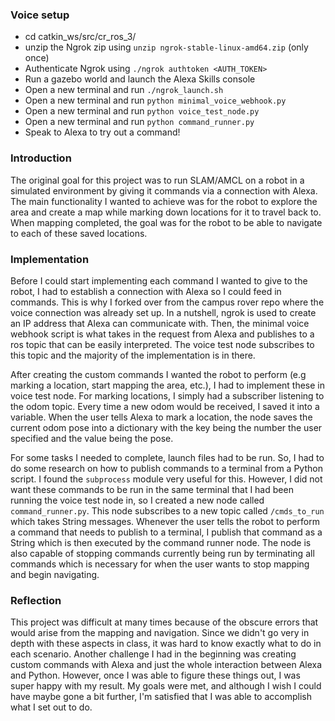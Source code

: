 ### Voice setup
* cd catkin_ws/src/cr_ros_3/
* unzip the Ngrok zip using `unzip ngrok-stable-linux-amd64.zip` (only once)
* Authenticate Ngrok using `./ngrok authtoken <AUTH_TOKEN>`
* Run a gazebo world and launch the Alexa Skills console
* Open a new terminal and run `./ngrok_launch.sh`
* Open a new terminal and run `python minimal_voice_webhook.py`
* Open a new terminal and run `python voice_test_node.py`
* Open a new terminal and run `python command_runner.py`
* Speak to Alexa to try out a command!

### Introduction

The original goal for this project was to run SLAM/AMCL on a robot in a simulated environment by giving it commands via a connection with Alexa. The main functionality I wanted to achieve was for the robot to explore the area and create a map while marking down locations for it to travel back to. When mapping completed, the goal was for the robot to be able to navigate to each of these saved locations. 

### Implementation

Before I could start implementing each command I wanted to give to the robot, I had to establish a connection with Alexa so I could feed in commands. This is why I forked over from the campus rover repo where the voice connection was already set up. In a nutshell, ngrok is used to create an IP address that Alexa can communicate with. Then, the minimal voice webhook script is what takes in the request from Alexa and publishes to a ros topic that can be easily interpreted. The voice test node subscribes to this topic and the majority of the implementation is in there.

After creating the custom commands I wanted the robot to perform (e.g marking a location, start mapping the area, etc.), I had to implement these in voice test node. For marking locations, I simply had a subscriber listening to the odom topic. Every time a new odom would be received, I saved it into a variable. When the user tells Alexa to mark a location, the node saves the current odom pose into a dictionary with the key being the number the user specified and the value being the pose. 

For some tasks I needed to complete, launch files had to be run. So, I had to do some research on how to publish commands to a terminal from a Python script. I found the `subprocess` module very useful for this. However, I did not want these commands to be run in the same terminal that I had been running the voice test node in, so I created a new node called `command_runner.py`. This node subscribes to a new topic called `/cmds_to_run` which takes String messages. Whenever the user tells the robot to perform a command that needs to publish to a terminal, I publish that command as a String which is then executed by the command runner node. The node is also capable of stopping commands currently being run by terminating all commands which is necessary for when the user wants to stop mapping and begin navigating.

### Reflection

This project was difficult at many times because of the obscure errors that would arise from the mapping and navigation. Since we didn't go very in depth with these aspects in class, it was hard to know exactly what to do in each scenario. Another challenge I had in the beginning was creating custom commands with Alexa and just the whole interaction between Alexa and Python. However, once I was able to figure these things out, I was super happy with my result. My goals were met, and although I wish I could have maybe gone a bit further, I'm satisfied that I was able to accomplish what I set out to do. 
